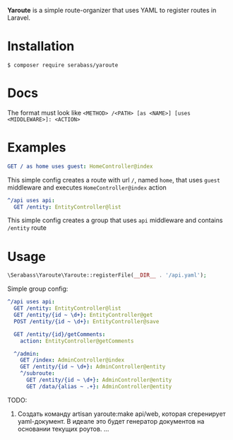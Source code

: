 **Yaroute** is a simple route-organizer that uses YAML to register routes in Laravel.

# Installation
` $ composer require serabass/yaroute `

# Docs
The format must look like `<METHOD> /<PATH> [as <NAME>] [uses <MIDDLEWARE>]: <ACTION>`

# Examples

```yaml
GET / as home uses guest: HomeController@index
```
This simple config creates a route with url `/`, named `home`, that uses `guest` middleware and executes
    `HomeController@index` action


```yaml
^/api uses api:
  GET /entity: EntityController@list
```

This simple config creates a group that uses `api` middleware and contains `/entity` route

# Usage

```php
\Serabass\Yaroute\Yaroute::registerFile(__DIR__ . '/api.yaml');
```

Simple group config:
```yaml
^/api uses api:
  GET /entity: EntityController@list
  GET /entity/{id ~ \d+}: EntityController@get
  POST /entity/{id ~ \d+}: EntityController@save

  GET /entity/{id}/getComments:
    action: EntityController@getComments

  ^/admin:
    GET /index: AdminController@index
    GET /entity/{id ~ \d+}: AdminController@entity
    ^/subroute:
      GET /entity/{id ~ \d+}: AdminController@entity
      GET /data/{alias ~ .+}: AdminController@entity
```
    
TODO:
1. Создать команду artisan yaroute:make api/web, которая сгеренирует yaml-документ.
    В идеале это будет генератор документов на основании текущих роутов.
...
